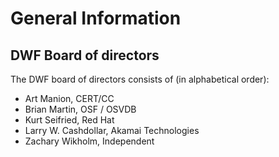 # General Information #

## DWF Board of directors ##

The DWF board of directors consists of (in alphabetical order):

* Art Manion, CERT/CC
* Brian Martin, OSF / OSVDB
* Kurt Seifried, Red Hat
* Larry W. Cashdollar, Akamai Technologies
* Zachary Wikholm, Independent
